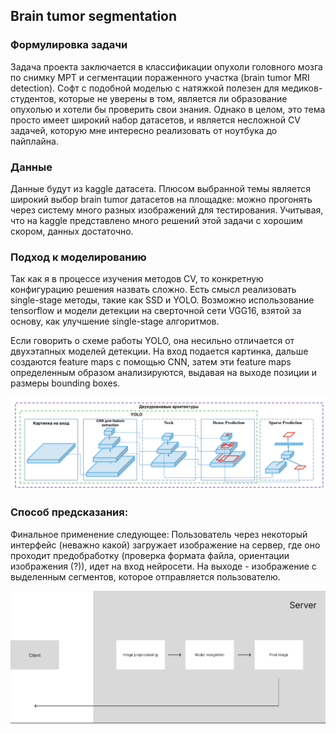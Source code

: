 ## Brain tumor segmentation

### Формулировка задачи

Задача проекта заключается в классификации опухоли головного мозга по снимку МРТ и сегментации пораженного участка (brain tumor MRI detection). Софт с подобной моделью с натяжкой полезен для медиков-студентов, которые не уверены в том, является ли образование опухолью и хотели бы проверить свои знания. Однако в целом, это тема просто имеет широкий набор датасетов, и является несложной CV задачей, которую мне интересно реализовать от ноутбука до пайплайна.

### Данные

Данные будут из kaggle датасета. Плюсом выбранной темы является широкий выбор brain tumor датасетов на площадке: можно прогонять через систему много разных изображений для тестирования. Учитывая, что на kaggle представлено много решений этой задачи с хорошим скором, данных достаточно.

### Подход к моделированию

Так как я в процессе изучения методов CV, то конкретную конфигурацию решения назвать сложно. Есть смысл реализовать single-stage методы, такие как SSD и YOLO. Возможно использование tensorflow и модели детекции на сверточной сети VGG16, взятой за основу, как улучшение single-stage алгоритмов. 

Если говорить о схеме работы YOLO, она несильно отличается от двухэтапных моделей детекции. На вход подается картинка, дальше создаются feature maps с помощью CNN, затем эти feature maps определенным образом анализируются, выдавая на выходе позиции и размеры bounding boxes.

![Scheme](yoloScheme.png)


### Способ предсказания: 

Финальное применение следующее:
Пользователь через некоторый интерфейс (неважно какой) загружает изображение на сервер, где оно проходит предобработку (проверка формата файла, ориентации изображения (?)), идет на вход нейросети. На выходе - изображение с выделенным сегментов, которое отправляется пользователю. 

![Scheme](pipelineScheme.png)
